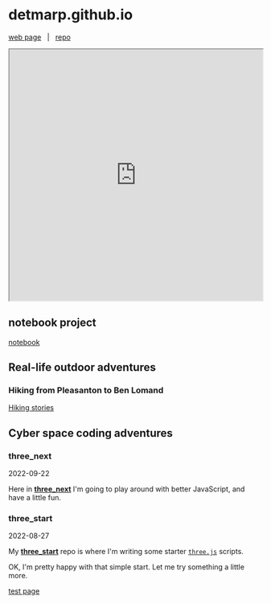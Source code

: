 # detmarp.github.io

[web page](https://detmarp.github.io)
&nbsp; | &nbsp;
[repo](https://github.com/detmarp/detmarp.github.io)

<iframe src="https://./three_next/glinda" width="100%" height="500"></iframe>

## notebook project
[notebook](./notebook)

## Real-life outdoor adventures

### Hiking from Pleasanton to Ben Lomand
[Hiking stories](./escape)

## Cyber space coding adventures

### three_next
2022-09-22

Here in [**three_next**](./three_next) I'm going to play around with better JavaScript, and have a little fun.

### three_start
2022-08-27

My [**three_start**](./three_start) repo is where I'm writing some starter [`three.js`](https://threejs.org/) scripts.

OK, I'm pretty happy with that simple start.  Let me try something a little more.

[test page](test-page.md)
